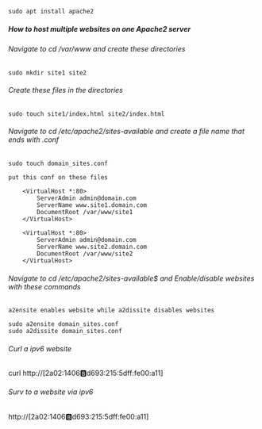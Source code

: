```Linux
sudo apt install apache2
```
##### How to host multiple websites on one Apache2 server


###### Navigate to cd /var/www and create these directories 
```Linux
sudo mkdir site1 site2 
```
###### Create these files in the directories
```Linux
sudo touch site1/index.html site2/index.html 
```


###### Navigate to cd /etc/apache2/sites-available and create a file name that ends with .conf
```Linux
sudo touch domain_sites.conf 
```
```put this conf on these files```
```Linux
    <VirtualHost *:80>
        ServerAdmin admin@domain.com
        ServerName www.site1.domain.com
        DocumentRoot /var/www/site1
    </VirtualHost>
```

```Linux
    <VirtualHost *:80>
        ServerAdmin admin@domain.com
        ServerName www.site2.domain.com
        DocumentRoot /var/www/site2
    </VirtualHost>
```

###### Navigate to cd /etc/apache2/sites-available$ and Enable/disable websites with these commands
```a2ensite enables website while a2dissite disables websites```

```
sudo a2ensite domain_sites.conf 
sudo a2dissite domain_sites.conf
```

###### Curl a ipv6 website 
curl http://[2a02:1406:b:d693:215:5dff:fe00:a11]

###### Surv to a website via ipv6
http://[2a02:1406:b:d693:215:5dff:fe00:a11]
